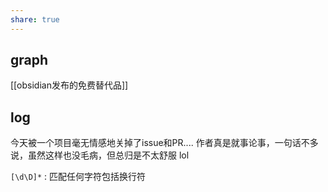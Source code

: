 ```yaml
---
share: true
---
```

## graph
[[obsidian发布的免费替代品]]

## log

今天被一个项目毫无情感地关掉了issue和PR.... 作者真是就事论事，一句话不多说，虽然这样也没毛病，但总归是不太舒服 lol

`[\d\D]*` : 匹配任何字符包括换行符


